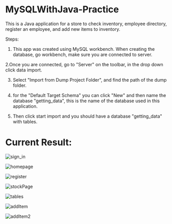 # MySQLWithJava-Practice

This is a Java application for a store to check inventory, employee directory, register an employee, and add new items to inventory.

Steps: 
1. This app was created using MySQL workbench. When creating the database, go workbench, make sure you are connected to server.

2.Once you are connected, go to "Server" on the toolbar, in the drop down click data import.

3. Select "Import from Dump Project Folder", and find the path of the dump folder.

4. for the "Default Target Schema" you can click "New" and then name the database "getting_data", this is the name of        the database used in this application.

5. Then click start import and you should have a database "getting_data" with tables. 
   
      
# Current Result:
![sign_in](https://github.com/jcast6/MySQLWithJava-And-Java-Practice/assets/89822103/e0740975-1c92-44d6-8b76-63d43111c8a8)
        
![homepage](https://github.com/jcast6/MySQLWithJava-And-Java-Practice/assets/89822103/13211c33-83f1-4726-828b-0512c3251218)

![register](https://github.com/jcast6/MySQLWithJava-And-Java-Practice/assets/89822103/72de33ef-b1e6-46a9-a7ed-6a9405358332)

![stockPage](https://github.com/jcast6/MySQLWithJava-And-Java-Practice/assets/89822103/5120fc3b-e764-43b3-9e08-dc6dec2bf715)

![tables](https://github.com/jcast6/MySQLWithJava-And-Java-Practice/assets/89822103/0fd8b5f7-5d8e-426a-88bc-ada332cbb855)

![addItem](https://github.com/jcast6/MySQLWithJava-And-Java-Practice/assets/89822103/277d4343-c9e3-448e-871a-296971d359b6)

![addItem2](https://github.com/jcast6/MySQLWithJava-And-Java-Practice/assets/89822103/742bf31e-db18-4e33-9208-4ed582b9a956)
